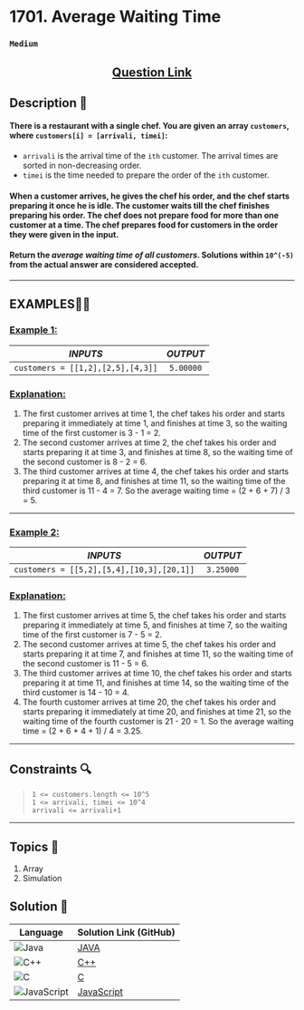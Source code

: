 # 1701. Average Waiting Time

### `Medium`


<h2 align="center">
<a href="https://leetcode.com/problems/average-waiting-time/description/?envType=daily-question&envId=2024-07-09"><strong>Question Link</strong></a>
</h2>


## Description 📑

#### There is a restaurant with a single chef. You are given an array `customers`, where `customers[i] = [arrivali, timei]`:

- `arrivali` is the arrival time of the `ith` customer. The arrival times are sorted in non-decreasing order.
- `timei` is the time needed to prepare the order of the `ith` customer.

#### When a customer arrives, he gives the chef his order, and the chef starts preparing it once he is idle. The customer waits till the chef finishes preparing his order. The chef does not prepare food for more than one customer at a time. The chef prepares food for customers in the order they were given in the input.

#### Return the _average waiting time of all customers_. Solutions within `10^(-5)` from the actual answer are considered accepted.

---

## **EXAMPLES**💫✨ </br>

<h3>

<ins>**Example 1**:</ins> </br>

| _INPUTS_ | _OUTPUT_ |
| :-----------: | :-----------: |
|  `customers = [[1,2],[2,5],[4,3]]` | `5.00000` |
</h3>

<h3>
<ins>Explanation:</ins>
</h3>

1) The first customer arrives at time 1, the chef takes his order and starts preparing it immediately at time 1, and finishes at time 3, so the waiting time of the first customer is 3 - 1 = 2.
2) The second customer arrives at time 2, the chef takes his order and starts preparing it at time 3, and finishes at time 8, so the waiting time of the second customer is 8 - 2 = 6.
3) The third customer arrives at time 4, the chef takes his order and starts preparing it at time 8, and finishes at time 11, so the waiting time of the third customer is 11 - 4 = 7.
So the average waiting time = (2 + 6 + 7) / 3 = 5.
___
<h3>

<ins>**Example 2**:</ins> </br>

| _INPUTS_ | _OUTPUT_ |
| :-----------: | :-----------: |
| `customers = [[5,2],[5,4],[10,3],[20,1]]` |  `3.25000` |

</h3>

<h3>
<ins>Explanation:</ins>
</h3>

1) The first customer arrives at time 5, the chef takes his order and starts preparing it immediately at time 5, and finishes at time 7, so the waiting time of the first customer is 7 - 5 = 2.
2) The second customer arrives at time 5, the chef takes his order and starts preparing it at time 7, and finishes at time 11, so the waiting time of the second customer is 11 - 5 = 6.
3) The third customer arrives at time 10, the chef takes his order and starts preparing it at time 11, and finishes at time 14, so the waiting time of the third customer is 14 - 10 = 4.
4) The fourth customer arrives at time 20, the chef takes his order and starts preparing it immediately at time 20, and finishes at time 21, so the waiting time of the fourth customer is 21 - 20 = 1.
So the average waiting time = (2 + 6 + 4 + 1) / 4 = 3.25.
___

## Constraints 🔍

> `1 <= customers.length <= 10^5`</br>
> `1 <= arrivali, timei <= 10^4` </br>
> `arrivali <= arrivali+1` 
___

## Topics 📝

1. Array
2. Simulation

## Solution 📃

|  Language   |  Solution Link (GitHub) |
| ------------- | ------------- |
|  ![Java](https://img.shields.io/badge/java-%23ED8B00.svg?style=flat&logo=openjdk&logoColor=white)  | [JAVA](https://github.com/Purnima47/Leetcode-Solutions/blob/main/%F0%9F%9F%A1%20Medium/1701%20-%20Average%20Waiting%20Time/_1701AverageWaitingTime.java) |
|  ![C++](https://img.shields.io/badge/c++-%2300599C.svg?style=plastic&logo=c%2B%2B&logoColor=white)  | [C++](https://github.com/Purnima47/Leetcode-Solutions/blob/main/%F0%9F%9F%A1%20Medium/1701%20-%20Average%20Waiting%20Time/_1701AverageWaitingTime.cpp)  |
|![C](https://img.shields.io/badge/c-%2300599C.svg?style=plastic&logo=c&logoColor=white)| [C](https://github.com/Purnima47/Leetcode-Solutions/blob/main/%F0%9F%9F%A1%20Medium/1701%20-%20Average%20Waiting%20Time/_1701AverageWaitingTime.c) |
|![JavaScript](https://img.shields.io/badge/javascript-%23323330.svg?style=plastic&logo=javascript&logoColor=%23F7DF1E)| [JavaScript](https://github.com/Purnima47/Leetcode-Solutions/blob/main/%F0%9F%9F%A1%20Medium/1701%20-%20Average%20Waiting%20Time/_1701AverageWaitingTime.js) |
